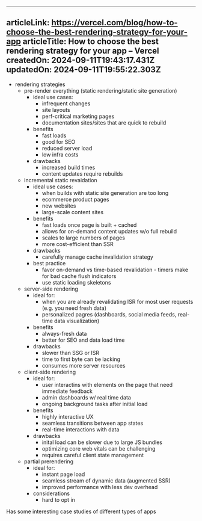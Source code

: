 -----------------------
articleLink: https://vercel.com/blog/how-to-choose-the-best-rendering-strategy-for-your-app
articleTitle: How to choose the best rendering strategy for your app – Vercel
createdOn: 2024-09-11T19:43:17.431Z
updatedOn: 2024-09-11T19:55:22.303Z
-----------------------

- rendering strategies
  - pre-render everything (static rendering/static site generation)
    - ideal use cases:
      - infrequent changes
      - site layouts
      - perf-critical marketing pages
      - documentation sites/sites that are quick to rebuild
    - benefits
      - fast loads
      - good for SEO
      - reduced server load
      - low infra costs
    - drawbacks
      - increased build times
      - content updates require rebuilds
  - incremental static revaidation
    - ideal use cases:
      - when builds with static site generation are too long
      - ecommerce product pages
      - new websites
      - large-scale content sites
    - benefits
      - fast loads once page is built + cached
      - allows for on-demand content updates w/o full rebuild
      - scales to large numbers of pages
      - more cost-efficient than SSR
    - drawbacks
      - carefully manage cache invalidation strategy
    - best practice
      - favor on-demand vs time-based revalidation - timers make for bad cache flush indicators
      - use static loading skeletons
  - server-side rendering
    - ideal for:
      - when you are already revalidating ISR for most user requests (e.g. you need fresh data)
      - personalized pagres (dashboards, social media feeds, real-time data visualization)
    - benefits
      - always-fresh data
      - better for SEO and data load time
    - drawbacks
      - slower than SSG or ISR
      - time to first byte can be lacking
      - consumes more server resources
  - client-side rendering
    - ideal for:
      - user interactins with elements on the page that need immediate feedback
      - admin dashboards w/ real time data
      - ongoing background tasks after initial load
    - benefits
      - highly interactive UX
      - seamless transitions between app states
      - real-time interactions with data
    - drawbacks
      - inital load can be slower due to large JS bundles
      - optimizing core web vitals can be challenging
      - requires careful client state management
  - partial prerendering
    - ideal for:
      - instant page load
      - seamless stream of dynamic data (augmented SSR)
      - improved performance with less dev overhead
    - considerations
      - hard to opt in

Has some interesting case studies of different types of apps